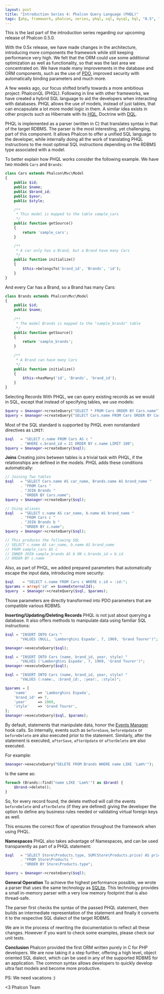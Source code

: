 ```yaml
---
layout: post
title: "Introduction Series 4: Phalcon Query Language (PHQL)"
tags: [php, framework, phalcon, series, phql, sql, mysql, hql, "0.5", "0.x"]
---
```

This is the last part of the introduction series regarding our upcoming release of Phalcon 0.5.0.

With the 0.5x release, we have made changes in the architecture, introducing more components the framework while still keeping performance very high. We felt that the ORM could use some additional optimization as well as functionality, so that was the last area we concentrated on. We have made many improvements in the database and ORM components, such as the use of [PDO](http://php.net/manual/en/book.pdo.php), improved security with automatically binding parameters and much more.

<!--more-->
A few weeks ago, our focus shifted briefly towards a more ambitious project: PhalconQL (PHQL). Following in line with other frameworks, we have created a hybrid SQL language to aid the developers when interacting with databases. PHQL allows the use of models, instead of just tables, that can encapsulate a lot more model logic in them. A similar idea exists in other projects such as Hibernate with its [HQL](http://en.wikipedia.org/wiki/Hibernate_Query_Language), Doctrine with [DQL](https://www.doctrine-project.org/projects/doctrine-orm/en/2.6/reference/dql-doctrine-query-language.html).

PHQL is implemented as a parser (written in C) that translates syntax in that of the target RDBMS. The parser is the most interesting, yet challenging, part of this component. It allows Phalcon to offer a unified SQL language to the developer, while internally doing all the work of translating PHQL instructions to the most optimal SQL instructions depending on the RDBMS type associated with a model.

To better explain how PHQL works consider the following example. We have two models `Cars` and `Brands`:

```php
class Cars extends Phalcon\Mvc\Model
{
    public $id;
    public $name;
    public $brand_id;
    public $year;
    public $style;

    /**
     * This model is mapped to the table sample_cars
     */
    public function getSource()
    {
        return 'sample_cars';
    }

    /**
     * A car only has a Brand, but a Brand have many Cars
     */
    public function initialize()
    {
        $this->belongsTo('brand_id', 'Brands', 'id');
    }
}
```

And every Car has a Brand, so a Brand has many Cars:

```php
class Brands extends Phalcon\Mvc\Model
{
    public $id;
    public $name;
    
    /**
     * The model Brands is mapped to the "sample_brands" table
     */
    public function getSource()
    {
        return 'sample_brands';
    }
    
    /**
     * A Brand can have many Cars
     */
    public function initialize()
    {
        $this->hasMany('id', 'Brands', 'brand_id');
    }
}
```

Selecting Records With PHQL, we can query existing records as we would in SQL, except that instead of specifying tables, we use models:

```php
$query = $manager->createQuery("SELECT * FROM Cars ORDER BY Cars.name"); 
$query = $manager->createQuery("SELECT Cars.name FROM Cars ORDER BY Cars.name");
```

Most of the SQL standard is supported by PHQL even nonstandard directives as `LIMIT`:

```php
$sql   = "SELECT c.name FROM Cars AS c "
       . "WHERE c.brand_id = 21 ORDER BY c.name LIMIT 100";
$query = $manager->createQuery($sql);
```

**Joins** 
Creating joins between tables is a trivial task with PHQL, if the relationships are defined in the models. PHQL adds these conditions automatically:

```php
// Joining Two tables
$sql   = "SELECT Cars.name AS car_name, Brands.name AS brand_name "
       . "FROM Cars "
       . "JOIN Brands "
       . "ORDER BY Cars.name";
$query = $manager->createQuery($sql);

// Using aliases
$sql   = "SELECT c.name AS car_name, b.name AS brand_name "
       . "FROM Cars c "
       . "JOIN Brands b "
       . "ORDER BY c.name";
$query = $manager->createQuery($sql);

// This produces the following SQL
// SELECT c.name AS car_name, b.name AS brand_name 
// FROM sample_cars AS c 
// INNER JOIN sample_brands AS b ON c.brands_id = b.id 
// ORDER BY c.name
```

Also, as part of PHQL, we added prepared parameters that automatically escape the input data, introducing more security:

```php
$sql    = "SELECT c.name FROM Cars c WHERE c.id = :id:";
$params = array('id' => $someExternalId);
$query  = $manager->createQuery($sql, $params);
```

Those parameters are directly transformed into PDO parameters that are compatible various RDBMS.

**Inserting/Updating/Deleting Records**
PHQL is not just about querying a database. It also offers methods to manipulate data using familiar SQL instructions:

```php
$sql = "INSERT INTO Cars "
     . "VALUES (NULL, 'Lamborghini Espada', 7, 1969, 'Grand Tourer')";

$manager->executeQuery($sql);

$sql = "INSERT INTO Cars (name, brand_id, year, style) "
     . "VALUES ('Lamborghini Espada', 7, 1969, 'Grand Tourer')";
$manager->executeQuery($sql);

$sql = "INSERT INTO Cars (name, brand_id, year, style) "
     . "VALUES (:name:, :brand_id:, :year:, :style)";

$params = [
    'name'     => 'Lamborghini Espada',
    'brand_id' => 7,
    'year'     => 1969,
    'style'    => 'Grand Tourer',
];
$manager->executeQuery($sql, $params);
```

By default, statements that manipulate data, honor the [Events Manager](/post/introduction-series-2-the-events-manager) hook calls. So internally, events such as `beforeSave`, `beforeUpdate` or `beforeDelete` are also executed prior to the statement. Similarly, after the statement is executed, `afterSave`, `afterUpdate` or `afterDelete` are also executed.

For example:

```php
$manager->executeQuery("DELETE FROM Brands WHERE name LIKE 'Lam%'");
```

Is the same as:

```php
foreach (Brands::find("name LIKE 'Lam%'") as $brand) {
    $brand->delete();
}
```

So, for every record found, the delete method will call the events `beforeDelete` and `afterDelete` (if they are defined) giving the developer the option to define any business rules needed or validating virtual foreign keys as well.

This ensures the correct flow of operation throughout the framework when using PHQL.

**Namespaces**
PHQL also takes advantage of Namespaces, and can be used transparently as part of a PHQL statement:

```php
$sql   = "SELECT Store\Products.type, SUM(Store\Products.price) AS price "
       . "FROM Store\Products "
       . "ORDER BY Store\Products.type";

$query = $manager->createQuery($sql);
```

**General Operation**
To achieve the highest performance possible, we wrote a parser that uses the same technology as [SQLite](http://en.wikipedia.org/wiki/Lemon_Parser_Generator). This technology provides a small in-memory parser with a very low memory footprint that is also thread-safe.

The parser first checks the syntax of the passed PHQL statement, then builds an intermediate representation of the statement and finally it converts it to the respective SQL dialect of the target RDBMS.

We are in the process of rewriting the documentation to reflect all these changes. However if you want to check some examples, please check our unit tests.

**Conclusion**
Phalcon provided the first ORM written purely in C for PHP developers. We are now taking it a step further, offering a high level, object oriented SQL dialect, which can be used in any of the supported RDBMS for an application. The common syntax allows developers to quickly develop ultra fast models and become more productive.

PS: We need vacations :)

<3 Phalcon Team